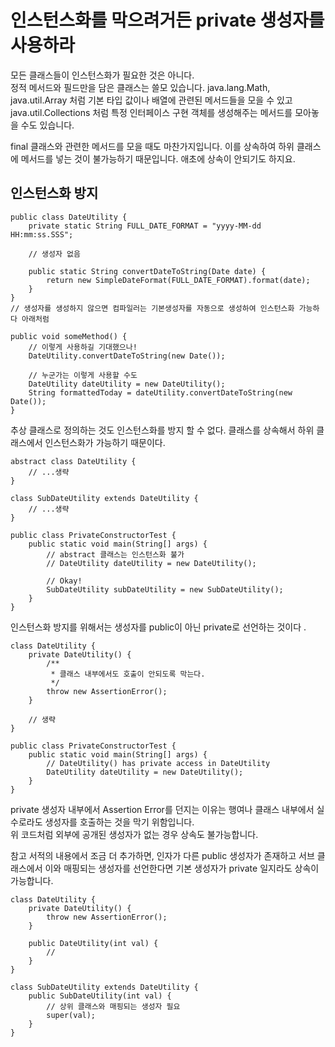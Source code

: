 # 인스턴스화를 막으려거든 private 생성자를 사용하라

모든 클래스들이 인스턴스화가 필요한 것은 아니다.  
정적 메서드와 필드만을 담은 클래스는 쓸모 있습니다. java.lang.Math, java.util.Array 처럼 기본 타입 값이나 배열에 관련된 메서드들을 모을 수 있고   
java.util.Collections 처럼 특정 인터페이스 구현 객체를 생성해주는 메서드를 모아놓을 수도 있습니다.

final 클래스와 관련한 메서드를 모을 때도 마찬가지입니다. 이를 상속하여 하위 클래스에 메서드를 넣는 것이 불가능하기 때문입니다. 애초에 상속이 안되기도 하지요.

## 인스턴스화 방지
~~~
public class DateUtility {
    private static String FULL_DATE_FORMAT = "yyyy-MM-dd HH:mm:ss.SSS";

    // 생성자 없음

    public static String convertDateToString(Date date) {
        return new SimpleDateFormat(FULL_DATE_FORMAT).format(date);
    }
}
// 생성자를 생성하지 않으면 컴파일러는 기본생성자를 자동으로 생성하여 인스턴스화 가능하다 아래처럼

public void someMethod() {
    // 이렇게 사용하길 기대했으나!
    DateUtility.convertDateToString(new Date());
    
    // 누군가는 이렇게 사용할 수도
    DateUtility dateUtility = new DateUtility();
    String formattedToday = dateUtility.convertDateToString(new Date());
}

~~~

추상 클래스로 정의하는 것도 인스턴스화를 방지 할 수 없다. 
클래스를 상속해서 하위 클래스에서 인스턴스화가 가능하기 때문이다.

~~~
abstract class DateUtility {
    // ...생략
}

class SubDateUtility extends DateUtility {
    // ...생략
}

public class PrivateConstructorTest {
    public static void main(String[] args) {
        // abstract 클래스는 인스턴스화 불가
        // DateUtility dateUtility = new DateUtility();

        // Okay!
        SubDateUtility subDateUtility = new SubDateUtility();
    }
}

~~~

인스턴스화 방지를 위해서는 생성자를 public이 아닌 private로 선언하는 것이다 .

~~~
class DateUtility {
    private DateUtility() {
        /**
         * 클래스 내부에서도 호출이 안되도록 막는다.
         */
        throw new AssertionError();
    }

    // 생략
}

public class PrivateConstructorTest {
    public static void main(String[] args) {
        // DateUtility() has private access in DateUtility
        DateUtility dateUtility = new DateUtility();
    }
}
~~~

private 생성자 내부에서 Assertion Error를 던지는 이유는 행여나 클래스 내부에서 실수로라도 생성자를 호출하는 것을 막기 위함입니다.  
 위 코드처럼 외부에 공개된 생성자가 없는 경우 상속도 불가능합니다.

참고 서적의 내용에서 조금 더 추가하면, 인자가 다른 public 생성자가 존재하고 서브 클래스에서 이와 매핑되는 생성자를 선언한다면 기본 생성자가 private 일지라도 상속이 가능합니다.

~~~
class DateUtility {
    private DateUtility() {
        throw new AssertionError();
    }

    public DateUtility(int val) {
        //
    }
}

class SubDateUtility extends DateUtility {
    public SubDateUtility(int val) {
        // 상위 클래스와 매핑되는 생성자 필요
        super(val);
    }
}
~~~